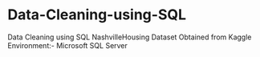 # Data-Cleaning-using-SQL
Data Cleaning using SQL
NashvilleHousing Dataset Obtained from Kaggle
Environment:- Microsoft SQL Server

